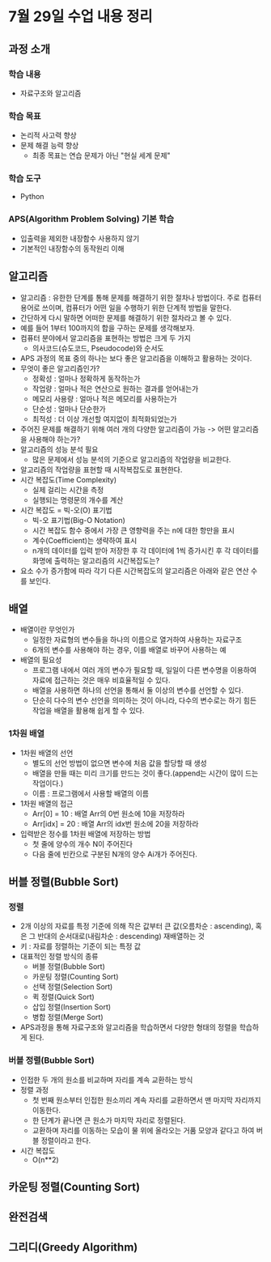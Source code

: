 # 7월 29일 수업 내용 정리
## 과정 소개
### 학습 내용
- 자료구조와 알고리즘
### 학습 목표
- 논리적 사고력 향상
- 문제 해결 능력 향상
    - 최종 목표는 연습 문제가 아닌 "현실 세계 문제"
### 학습 도구
- Python
### APS(Algorithm Problem Solving) 기본 학습
- 입출력을 제외한 내장함수 사용하지 않기
- 기본적인 내장함수의 동작원리 이해

## 알고리즘
- 알고리즘 : 유한한 단계를 통해 문제를 해결하기 위한 절차나 방법이다. 주로 컴퓨터용어로 쓰이며, 컴퓨터가 어떤 일을 수행하기 위한 단계적 방법을 말한다.
- 간단하게 다시 말하면 어떠한 문제를 해결하기 위한 절차라고 볼 수 있다.
- 예를 들어 1부터 100까지의 합을 구하는 문제를 생각해보자.
- 컴퓨터 분야에서 알고리즘을 표현하는 방법은 크게 두 가지
    - 의사코드(슈도코드, Pseudocode)와 순서도
- APS 과정의 목표 중의 하나는 보다 좋은 알고리즘을 이해하고 활용하는 것이다.
- 무엇이 좋은 알고리즘인가?
    - 정확성 : 얼마나 정확하게 동작하는가
    - 작업량 : 얼마나 적은 연산으로 원하는 결과를 얻어내는가
    - 메모리 사용량 : 얼마나 적은 메모리를 사용하는가
    - 단순성 : 얼마나 단순한가
    - 최적성 : 더 이상 개선할 여지없이 최적화되었는가
- 주어진 문제를 해결하기 위해 여러 개의 다양한 알고리즘이 가능 -> 어떤 알고리즘을 사용해야 하는가?
- 알고리즘의 성능 분석 필요
    - 많은 문제에서 성능 분석의 기준으로 알고리즘의 작업량을 비교한다.
- 알고리즘의 작업량을 표현할 때 시작복잡도로 표현한다.
- 시간 복잡도(Time Complexity)
    - 실제 걸리는 시간을 측정
    - 실행되는 명령문의 개수를 계산
- 시간 복잡도 = 빅-오(O) 표기법
    - 빅-오 표기법(Big-O Notation)
    - 시간 복잡도 함수 중에서 가장 큰 영향력을 주는 n에 대한 항만을 표시
    - 계수(Coefficient)는 생략하여 표시
    - n개의 데이터를 입력 받아 저장한 후 각 데이터에 1씩 증가시킨 후 각 데이터를 화명에 출력하는 알고리즘의 시간복잡도는?
- 요소 수가 증가함에 따라 각기 다른 시간복잡도의 알고리즘은 아래와 같은 연산 수를 보인다.

## 배열
- 배열이란 무엇인가
    - 일정한 자료형의 변수들을 하나의 이름으로 열거하여 사용하는 자료구조
    - 6개의 변수를 사용해야 하는 경우, 이를 배열로 바꾸어 사용하는 예
- 배열의 필요성
    - 프로그램 내에서 여러 개의 변수가 필요할 때, 일일이 다른 변수명을 이용하여 자료에 접근하는 것은 매우 비효율적일 수 있다.
    - 배열을 사용하면 하나의 선언을 통해서 둘 이상의 변수를 선언할 수 있다.
    - 단순히 다수의 변수 선언을 의미하는 것이 아니라, 다수의 변수로는 하기 힘든 작업을 배열을 활용해 쉽게 할 수 있다.
### 1차원 배열
- 1차원 배열의 선언
    - 별도의 선언 방법이 없으면 변수에 처음 값을 할당할 때 생성
    - 배열을 만들 때는 미리 크기를 만드는 것이 좋다.(append는 시간이 많이 드는 작업이다.)
    - 이름 : 프로그램에서 사용할 배열의 이름
- 1차원 배열의 접근
    - Arr[0] = 10 : 배열 Arr의 0번 원소에 10을 저장하라
    - Arr[idx] = 20 : 배열 Arr의 idx번 원소에 20을 저장하라
- 입력받은 정수를 1차원 배열에 저장하는 방법
    - 첫 줄에 양수의 개수 N이 주어진다
    - 다음 줄에 빈칸으로 구분된 N개의 양수 Ai개가 주어진다.


## 버블 정렬(Bubble Sort)
### 정렬
- 2개 이상의 자료를 특정 기준에 의해 작은 값부터 큰 값(오름차순 : ascending), 혹은 그 반대의 순서대로(내림차순 : descending) 재배열하는 것
- 키 : 자료를 정렬하는 기준이 되는 특정 값
- 대표적인 정렬 방식의 종류
    - 버블 정렬(Bubble Sort)
    - 카운팅 정렬(Counting Sort)
    - 선택 정렬(Selection Sort)
    - 퀵 정렬(Quick Sort)
    - 삽입 정렬(Insertion Sort)
    - 병합 정렬(Merge Sort)
- APS과정을 통해 자료구조와 알고리즘을 학습하면서 다양한 형태의 정렬을 학습하게 된다.

### 버블 정렬(Bubble Sort)
- 인접한 두 개의 원소를 비교하며 자리를 계속 교환하는 방식
- 정렬 과정
    - 첫 번째 원소부터 인접한 원소끼리 계속 자리를 교환하면서 맨 마지막 자리까지 이동한다.
    - 한 단계가 끝나면 큰 원소가 마지막 자리로 정렬된다.
    - 교환하며 자리를 이동하는 모습이 물 위에 올라오는 거품 모양과 같다고 하여 버블 정렬이라고 한다.
- 시간 복잡도
    - O(n**2)

## 카운팅 정렬(Counting Sort)


## 완전검색


## 그리디(Greedy Algorithm)

